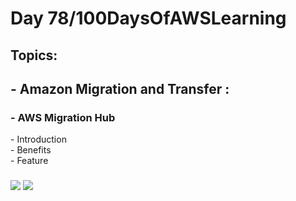 <h1> Day 78/100DaysOfAWSLearning </h1>
<h2> Topics: </h2>

 <h2>  - Amazon Migration and Transfer : </h2>

<h3> - AWS Migration Hub</h3>
         - Introduction <br>
         - Benefits <br> 
         - Feature <br>
        
         
  <h3>   </h3>
       

<img src = "https://github.com/thetechgirlgita/100-days-of-aws-learning/blob/master/Images/Day78/78_1.jpg?raw=true">
<img src = "https://github.com/thetechgirlgita/100-days-of-aws-learning/blob/master/Images/Day77/77.jpg?raw=true">


